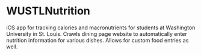 # WUSTLNutrition

iOS app for tracking calories and macronutrients for students at Washington University in St. Louis. 
Crawls dining page website to automatically enter nutrition information for various dishes. 
Allows for custom food entries as well. 

